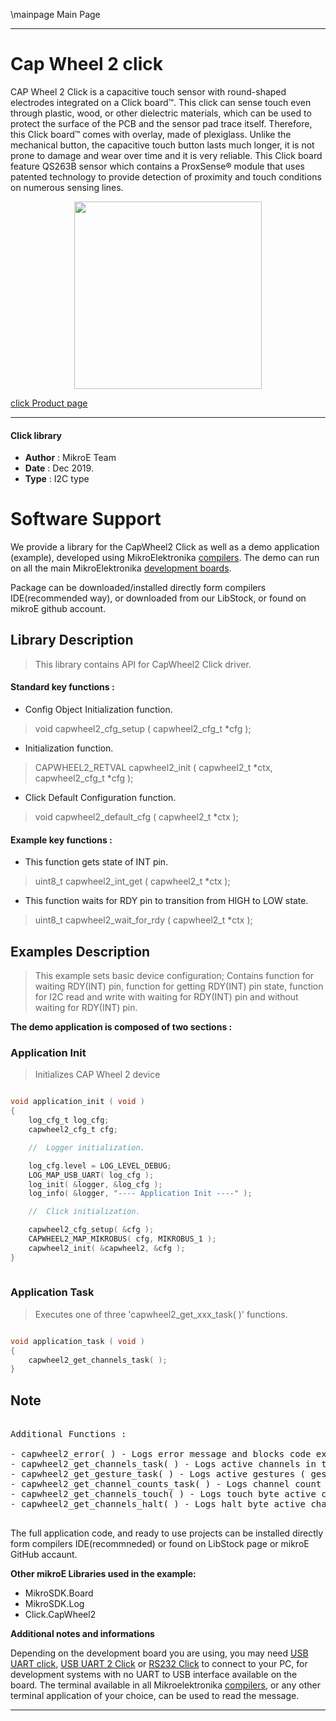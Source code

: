 \mainpage Main Page
 
 

---
# Cap Wheel 2 click

CAP Wheel 2 Click is a capacitive touch sensor with round-shaped electrodes integrated on a Click board™. This click can sense touch even through plastic, wood, or other dielectric materials, which can be used to protect the surface of the PCB and the sensor pad trace itself. Therefore, this Click board™ comes with overlay, made of plexiglass. Unlike the mechanical button, the capacitive touch button lasts much longer, it is not prone to damage and wear over time and it is very reliable. This Click board feature QS263B sensor which contains a ProxSense® module that uses patented technology to provide detection of proximity and touch conditions on numerous sensing lines.

<p align="center">
  <img src="https://download.mikroe.com/images/click_for_ide/capwheel2_click.png" height=300px>
</p>

[click Product page](https://www.mikroe.com/cap-wheel-2-click)

---


#### Click library 

- **Author**        : MikroE Team
- **Date**          : Dec 2019.
- **Type**          : I2C type


# Software Support

We provide a library for the CapWheel2 Click 
as well as a demo application (example), developed using MikroElektronika 
[compilers](https://shop.mikroe.com/compilers). 
The demo can run on all the main MikroElektronika [development boards](https://shop.mikroe.com/development-boards).

Package can be downloaded/installed directly form compilers IDE(recommended way), or downloaded from our LibStock, or found on mikroE github account. 

## Library Description

> This library contains API for CapWheel2 Click driver.

#### Standard key functions :

- Config Object Initialization function.
> void capwheel2_cfg_setup ( capwheel2_cfg_t *cfg ); 
 
- Initialization function.
> CAPWHEEL2_RETVAL capwheel2_init ( capwheel2_t *ctx, capwheel2_cfg_t *cfg );

- Click Default Configuration function.
> void capwheel2_default_cfg ( capwheel2_t *ctx );


#### Example key functions :

- This function gets state of INT pin.
> uint8_t capwheel2_int_get ( capwheel2_t *ctx );
 
- This function waits for RDY pin to transition from HIGH to LOW state.
> uint8_t capwheel2_wait_for_rdy ( capwheel2_t *ctx );

## Examples Description

> This example sets basic device configuration; Contains function for waiting RDY(INT) pin, function for getting RDY(INT) pin state, function for I2C read and write with waiting for RDY(INT) pin and without waiting for RDY(INT) pin.

**The demo application is composed of two sections :**

### Application Init 

> Initializes CAP Wheel 2 device

```c

void application_init ( void )
{
    log_cfg_t log_cfg;
    capwheel2_cfg_t cfg;

    //  Logger initialization.

    log_cfg.level = LOG_LEVEL_DEBUG;
    LOG_MAP_USB_UART( log_cfg );
    log_init( &logger, &log_cfg );
    log_info( &logger, "---- Application Init ----" );

    //  Click initialization.

    capwheel2_cfg_setup( &cfg );
    CAPWHEEL2_MAP_MIKROBUS( cfg, MIKROBUS_1 );
    capwheel2_init( &capwheel2, &cfg );
}
  
```

### Application Task

> Executes one of three 'capwheel2_get_xxx_task( )' functions.

```c

void application_task ( void )
{
    capwheel2_get_channels_task( );
} 

```

## Note

<pre> 
Additional Functions :

- capwheel2_error( ) - Logs error message and blocks code execution in endless while loop
- capwheel2_get_channels_task( ) - Logs active channels in touch and halt bytes ( channels: CH0 - proximity channel, CH1, CH2, CH3 )
- capwheel2_get_gesture_task( ) - Logs active gestures ( gestures: tap, touch, proximity )
- capwheel2_get_channel_counts_task( ) - Logs channel count values for each channel
- capwheel2_get_channels_touch( ) - Logs touch byte active channels ( exectuted by 'capwheel2_get_channels_task( )' function )
- capwheel2_get_channels_halt( ) - Logs halt byte active channels ( exectuted by 'capwheel2_get_channels_task( )' function )

</pre> 

The full application code, and ready to use projects can be  installed directly form compilers IDE(recommneded) or found on LibStock page or mikroE GitHub accaunt.

**Other mikroE Libraries used in the example:** 

- MikroSDK.Board
- MikroSDK.Log
- Click.CapWheel2

**Additional notes and informations**

Depending on the development board you are using, you may need 
[USB UART click](https://shop.mikroe.com/usb-uart-click), 
[USB UART 2 Click](https://shop.mikroe.com/usb-uart-2-click) or 
[RS232 Click](https://shop.mikroe.com/rs232-click) to connect to your PC, for 
development systems with no UART to USB interface available on the board. The 
terminal available in all Mikroelektronika 
[compilers](https://shop.mikroe.com/compilers), or any other terminal application 
of your choice, can be used to read the message.



---
